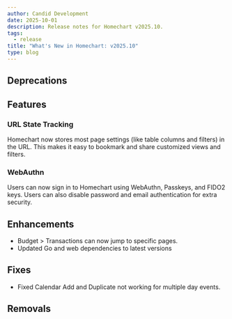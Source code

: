 ```yaml
---
author: Candid Development
date: 2025-10-01
description: Release notes for Homechart v2025.10.
tags:
  - release
title: "What's New in Homechart: v2025.10"
type: blog
---
```


## Deprecations

## Features

### URL State Tracking

Homechart now stores most page settings (like table columns and filters) in the URL.  This makes it easy to bookmark and share customized views and filters.

### WebAuthn

Users can now sign in to Homechart using WebAuthn, Passkeys, and FIDO2 keys.  Users can also disable password and email authentication for extra security.

## Enhancements

- Budget > Transactions can now jump to specific pages.
- Updated Go and web dependencies to latest versions

## Fixes

- Fixed Calendar Add and Duplicate not working for multiple day events.

## Removals
